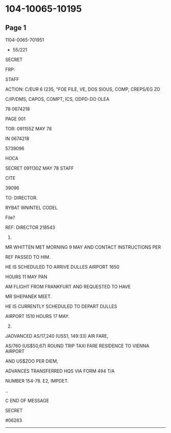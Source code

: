 # 104-10065-10195

## Page 1

1104-0065-701951

* 55/221

SECRET

FRP:

STAFF

ACTION: C/EUR 6 (235, "FOE FILE, VE, DOS SIOUS, COMP, CREPS/EG ZO

C/IP/DMS, CAPOS, COMPT, ICS, ODPD-DO OLEA

78 0674218

PAGE 001

TOR: 091155Z MAY 78

IN 0674218

5739096

HOCA

SECRET 091130Z MAY 78 STAFF

CITE

39096

TO: DIRECTOR.

RYBAT WNINTEL CODEL

File?

REF: DIRECTOR 218543

1.

MR WHITTEN MET MORNING 9 MAY AND CONTACT INSTRUCTIONS PER

REF PASSED TO HIM.

HE IS SCHEDULED TO ARRIVE DULLES AIRPORT 1650

HOURS 11 MAY PAN

AM FLIGHT FROM FRANKFURT AND REQUESTED TO HAVE

MR SHEPANEK MEET.

HE IS CURRENTLY SCHEDULED TO DEPART DULLES

AIRPORT 1510 HOURS 17 MAY.

2.

JADVANCED AS/17,240 (USS1, 149:33) AIR FARE,

AS/760 (US$50,67) ROUND TRIP TAXI FARE RESIDENCE TO VIENNA AIRPORT

AND US$ZOO PER DIEM,

ADVANCES TRANSFERRED HQS VIA FORM 494 T/A

NUMBER 154-78. E2, IMPDET.

..

C END OF MESSAGE

SECRET

#06263

---

